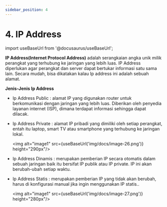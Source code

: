 ```yaml
---
sidebar_position: 4
---
```


# 4. IP Address
import useBaseUrl from '@docusaurus/useBaseUrl';

**IP Address(Internet Protocol Address)** adalah serangkaian angka unik milik perangkat yang terhubung ke jaringan yang lebih luas. IP Address diperlukan agar perangkat dan server dapat bertukar informasi satu sama lain. Secara mudah, bisa dikatakan kalau Ip address ini adalah sebuah alamat.

**Jenis-Jenis Ip Address**
- Ip Address Public  : alamat IP yang digunakan router untuk berkomunikasi dengan jaringan yang lebih luas. Diberikan oleh penyedia layanan internet (ISP), dimana terdapat informasi sehingga dapat dilacak.

- Ip Address Private : alamat IP pribadi yang dimiliki oleh setiap perangkat, entah itu laptop, smart TV atau smartphone yang terhubung ke jaringan lokal.

    <img alt="image1" src={useBaseUrl('img/docs/image-26.png')} height="290px"/>


- Ip Address Dinamis : merupakan pemberian IP secara otomatis dalam sebuah jaringan baik itu bersifat IP publik atau IP private. IP ini akan berubah-ubah setiap waktu.

- Ip Address Statis  : merupakan pemberian IP yang tidak akan berubah, harus di konfigurasi manual jika ingin menggunakan IP statis..

    <img alt="image1" src={useBaseUrl('img/docs/image-27.png')} height="280px"/>
